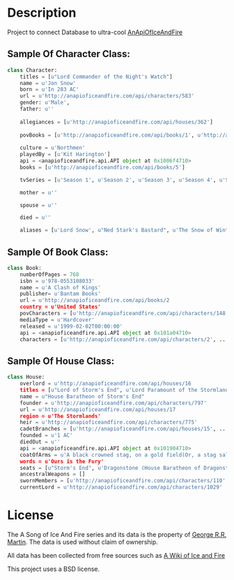 # Description

Project to connect Database to ultra-cool [AnApiOfIceAndFire](https://anapioficeandfire.com/)

## Sample Of Character Class:
```python
class Character:
    titles = [u"Lord Commander of the Night's Watch"]
    name = u'Jon Snow'
    born = u'In 283 AC'
    url = u'http://anapioficeandfire.com/api/characters/583'
    gender: u'Male',
    father: u''
    
    allegiances = [u'http://anapioficeandfire.com/api/houses/362']
    
    povBooks = [u'http://anapioficeandfire.com/api/books/1', u'http://anapioficeandfire.com/api/books/2', u'http://anapioficeandfire.com/api/books/3', u'http://anapioficeandfire.com/api/books/8']
    
    culture = u'Northmen'
    playedBy = [u'Kit Harington']
    api = <anapioficeandfire.api.API object at 0x1006f4710>
    books = [u'http://anapioficeandfire.com/api/books/5']

    tvSeries = [u'Season 1', u'Season 2', u'Season 3', u'Season 4', u'Season 5', u'Season 6']

    mother = u''

    spouse = u''

    died = u''

    aliases = [u'Lord Snow', u"Ned Stark's Bastard", u'The Snow of Winterfell', u'The Crow-Come-Over', u"The 998th Lord Commander of the Night's Watch", u'The Bastard of Winterfell', u'The Black Bastard of the Wall', u'Lord Crow']
```

## Sample Of Book Class:
```python
class Book:
    numberOfPages = 768
    isbn = u'978-0553108033'
    name = u'A Clash of Kings'
    publisher= u'Bantam Books'
    url = u'http://anapioficeandfire.com/api/books/2 
    country = u'United States'
    povCharacters = [u'http://anapioficeandfire.com/api/characters/148', ...]
    mediaType = u'Hardcover'
    released = u'1999-02-02T00:00:00'
    api = <anapioficeandfire.api.API object at 0x101a04710>
    characters = [u'http://anapioficeandfire.com/api/characters/2', ...]
```

## Sample Of House Class:
```python
class House:
    overlord = u'http://anapioficeandfire.com/api/houses/16
    titles = [u"Lord of Storm's End", u'Lord Paramount of the Stormlands']
    name = u"House Baratheon of Storm's End"
    founder = u'http://anapioficeandfire.com/api/characters/797'
    url = u'http://anapioficeandfire.com/api/houses/17
    region = u'The Stormlands'
    heir = u'http://anapioficeandfire.com/api/characters/775'
    cadetBranches = [u'http://anapioficeandfire.com/api/houses/15', ...]
    founded = u'1 AC'
    diedOut = u''
    api = <anapioficeandfire.api.API object at 0x101904710>
    coatOfArms = u'A black crowned stag, on a gold field(Or, a stag salient, crowned, sable)
    words = u'Ours is the Fury'
    seats = [u"Storm's End", u'Dragonstone (House Baratheon of Dragonstone)']
    ancestralWeapons = []
    swornMembers = [u'http://anapioficeandfire.com/api/characters/110', ...]
    currentLord = u'http://anapioficeandfire.com/api/characters/1029'
```
    
# License
The A Song of Ice And Fire series and its data is the property of [George R.R. Martin](http://www.georgerrmartin.com/). The data is used without claim of ownership.

All data has been collected from free sources such as [A Wiki of Ice and Fire](http://awoiaf.westeros.orgs/)

This project uses a BSD license.
